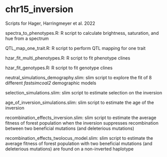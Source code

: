 # chr15_inversion

Scripts for Hager, Harringmeyer et al. 2022

spectra_to_phenotypes.R: R script to calculate brightness, saturation, and hue from a spectrum

QTL_map_one_trait.R: R script to perform QTL mapping for one trait

hzar_fit_multi_phenotypes.R: R script to fit phenotype clines

hzar_fit_genotypes.R: R script to fit genotype clines

neutral_simulations_demography.slim: slim script to explore the fit of 8 different _fastsimcoal2_ demographic models

selection_simulations.slim: slim script to estimate selection on the inversion

age_of_inversion_simulations.slim: slim script to estimate the age of the inversion

recombination_effects_inversion.slim: slim script to estimate the average fitness of forest population when the inversion suppresses recombination between two beneficial mutations (and deleterious mutations)

recombination_effects_twolocus_model.slim: slim script to estimate the average fitness of forest population with two beneficial mutations (and deleterious mutations) are found on a non-inverted haplotype



